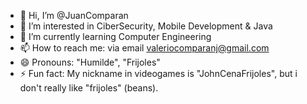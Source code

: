 - 👋 Hi, I’m @JuanComparan
- 👀 I’m interested in CiberSecurity, Mobile Development & Java
- 🌱 I’m currently learning Computer Engineering
- 📫 How to reach me: via email valeriocomparanj@gmail.com
- 😄 Pronouns: "Humilde", "Frijoles"
- ⚡ Fun fact: My nickname in videogames is "JohnCenaFrijoles", but i don't really like "frijoles" (beans).

<!---
JuanComparan/JuanComparan is a ✨ special ✨ repository because its `README.md` (this file) appears on your GitHub profile.
You can click the Preview link to take a look at your changes.
--->
